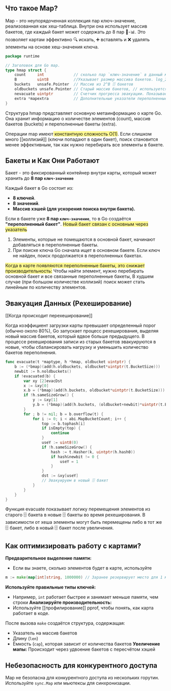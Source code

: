 

## Что такое Map?

Map - это неупорядоченная коллекция пар ключ-значение, реализованная как хеш-таблица. Внутри она использует массив  бакетов, где каждый бакет может содержать до 8 пар 🔑-📊. Это позволяет картам эффективно 🔍 искать, ➕ вставлять и ❌ удалять элементы на основе хеш-значения ключа.

```go
package runtime

// Заголовок для Go map.
type hmap struct {
    count     int             // сколько пар `ключ-значение` в данный момент содержится в карте.
    B         uint8           //Указывает размер массива бакетов. log_2 от количества 🗄️ бакетов
    buckets   unsafe.Pointer  // Массив из 2^B 🗄️ бакетов
    oldbuckets unsafe.Pointer // Старый массив бакетов,	// используется при рехешировании
	nevacuate uintptr         // Счетчик прогресса эвакуации. Показывает, сколько бакетов уже перенесено из `oldbuckets` в новые `buckets`
    extra *mapextra           // Дополнительные указатели переполненные бакеты
}
```

Структура hmap представляет основную метаинформацию о карте Go. Она хранит информацию о количестве элементов (count), массив бакетов (buckets) и переполненные бакеты (extra).

Операции map имеют<span style="background:#fff88f"> константную сложность O(1)</span>. Если слишком много [[коллизий]] (ключи попадают в один бакет), поиск становится менее эффективным, так как нужно перебирать все элементы в бакете.


## Бакеты и Как Они Работают

Бакет - это фиксированный контейнер внутри карты, который может хранить до **8 пар `ключ-значение`**

Каждый бакет в Go состоит из:
- **8 ключей**.
- **8 значений**.
- **Массив хэшей (для ускорения поиска внутри бакета).**


Если в бакете уже **8 пар `ключ-значение`**, то в Go создаётся **"переполненный бакет"**. <span style="background:#fff88f">Новый бакет связан с основным через указатель</span>
1. Элементы, которые не помещаются в основной бакет, начинают добавляться в переполненные бакеты.
2.  При поиске ключа Go сначала ищет в основном бакете. Если ключ не найден, поиск продолжается в переполненных бакетах.

<span style="background:#fff88f">Когда в карте появляются переполненные бакеты, это снижает производительность:</span> Чтобы найти элемент, нужно перебирать основной бакет и все связанные переполненные бакеты, В худшем случае (при большом количестве коллизий) поиск может стать линейным по количеству элементов.

## Эвакуация Данных (Рехеширование)

[[Когда происходит перехеширование]]

Когда коэффициент загрузки карты превышает определенный порог (обычно около 80%), Go запускает процесс рехеширования, выделяя новый массив бакетов, который вдвое больше предыдущего. В процессе рехеширования записи из старых бакетов эвакуируются в новые, чтобы сбалансировать нагрузку и уменьшить количество бакетов переполнения.

```go
func evacuate(t *maptype, h *hmap, oldbucket uintptr) {
    b := (*bmap)(add(h.oldbuckets, oldbucket*uintptr(t.BucketSize)))
    newbit := h.noldbuckets()
    if !evacuated(b) {
        var xy [2]evacDst
        x := &xy[0]
        x.b = (*bmap)(add(h.buckets, oldbucket*uintptr(t.BucketSize)))
        if !h.sameSizeGrow() {
            y := &xy[1]
            y.b = (*bmap)(add(h.buckets, (oldbucket+newbit)*uintptr(t.BucketSize)))
        }
        for ; b != nil; b = b.overflow(t) {
            for i := 0; i < abi.MapBucketCount; i++ {
                top := b.tophash[i]
                if isEmpty(top) {
                    continue
                }
                useY := uint8(0)
                if !h.sameSizeGrow() {
                    hash := t.Hasher(k, uintptr(h.hash0))
                    if hash&newbit != 0 {
                        useY = 1
                    }
                }
                dst := &xy[useY]
                // Эвакуируем в новый 🗄️ бакет
            }
        }
    }
}
```
Функция evacuate показывает логику перемещения элементов из старого 🗄️ бакета в новые 🗄️ бакеты во время рехеширования. В зависимости от хеша элементы могут быть перемещены либо в тот же 🗄️ бакет, либо в новый 🗄️ бакет после увеличения.
## Как оптимизировать работу с картами?

**Предварительное выделение памяти:**
- Если вы знаете, сколько элементов будет в карте, используйте
```go
m := make(map[int]string, 1000000) // Заранее резервирует место для 1 миллиона записей
```
 **Используйте правильные типы ключей:**
 - Например, `int` работает быстрее и занимает меньше памяти, чем строки
 **Анализируйте производительность:**
 - Используйте [[профилирование]] pprof, чтобы понять, как карта работает в коде.

После вызова `make` создаётся структура, содержащая:
- Указатель на массив бакетов
- Длину (`len`)
- Ёмкость (`cap`), которая зависит от количества бакетов
**Увеличение мапы:** Происходит через удвоение бакетов с пересчётом хэшей

## Небезопасность для конкурентного доступа

Map не безопасна для конкурентного доступа из нескольких горутин. Используйте `sync.Map` или мьютексы для синхронизации.